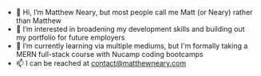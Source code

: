 - 👋 Hi, I’m Matthew Neary, but most people call me Matt (or Neary) rather than Matthew
- 👀 I’m interested in broadening my development skills and building out my portfolio for future employers
- 🌱 I’m currently learning via multiple mediums, but I'm formally taking a MERN full-stack course with Nucamp coding bootcamps
- 📫 I can be reached at contact@matthewneary.com

<!---
mattneary1/mattneary1 is a ✨ special ✨ repository because its `README.md` (this file) appears on your GitHub profile.
You can click the Preview link to take a look at your changes.
--->
